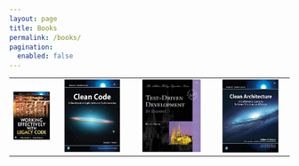 ```yaml
---
layout: page
title: Books
permalink: /books/
pagination:
  enabled: false
---
```


<table>
<tr>
<td>
<center>
<a href="https://www.amazon.es/Working-Effectively-Legacy-Robert-Martin/dp/0131177052/ref=asc_df_0131177052/?tag=googshopes-21&linkCode=df0&hvadid=54582498915&hvpos=&hvnetw=g&hvrand=9345068620875249139&hvpone=&hvptwo=&hvqmt=&hvdev=c&hvdvcmdl=&hvlocint=&hvlocphy=1005419&hvtargid=pla-138214717035&psc=1">
  <img src="/img/books/legacy.jpg"/>
</a><br/>
</center>
</td>

<td>
<center>
<a href="https://www.amazon.es/Clean-Code-Handbook-Software-Craftsmanship/dp/0132350882/ref=sr_1_1?__mk_es_ES=%C3%85M%C3%85%C5%BD%C3%95%C3%91&crid=2D7WRQ95K4C7N&keywords=clean+code&qid=1647367578&sprefix=clean+code%2Caps%2C118&sr=8-1">
  <img src="/img/books/cleancode.jpg" width="80%" height="80%"/>
</a><br/>
</center>
</td>

<td>
<center>
<a href="https://www.amazon.es/Driven-Development-Example-Addison-Wesley-Signature/dp/0321146530/ref=sr_1_7?__mk_es_ES=%C3%85M%C3%85%C5%BD%C3%95%C3%91&crid=5J7AZ3908JPO&keywords=TDD&qid=1647367745&sprefix=tdd%2Caps%2C85&sr=8-7">
  <img src="/img/books/tdd.jpg" width="80%" height="80%"/>
</a><br/>
</center>
</td>

<td>
<center>
<a href="https://www.amazon.es/Clean-Architecture-Craftsmans-Software-Structure/dp/0134494164/ref=sr_1_1?crid=22D8TPVDLDOZC&keywords=clean+architecture&qid=1647368514&sprefix=clean+archit%2Caps%2C118&sr=8-1">
  <img src="/img/books/cleanarch.jpg" width="80%" height="80%"/>
</a><br/>
</center>
</td>

</tr>
</table>

